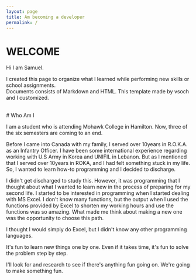 ```yaml
---
layout: page
title: Am becoming a developer
permalink: /
---
```


# WELCOME

Hi I am Samuel.

I created this page to organize what I learned while performing new skills or school assignments.<br>Documents consists of Markdown and HTML. This template made by vsoch and I customized.

<br>
# Who Am I

I am a student who is attending Mohawk College in Hamilton.
Now, three of the six semesters are coming to an end.

Before I came into Canada with my family, I served over 10years in R.O.K.A. as an Infantry Officer. I have been some international experience regarding working with U.S Army in Korea and UNIFIL in Lebanon. But as I mentioned that I served over 10years in ROKA, and I had felt something stuck in my life. So, I wanted to learn how-to programming and I decided to discharge.

I didn't get discharged to study this. However, it was programming that I thought about what I wanted to learn new in the process of preparing for my second life. I started to be interested in programming when I started dealing with MS Excel. I don't know many functions, but the output when I used the functions provided by Excel to shorten my working hours and use the functions was so amazing. What made me think about making a new one was the opportunity to choose this path.

I thought I would simply do Excel, but I didn't know any other programming languages.

It's fun to learn new things one by one.
Even if it takes time, it's fun to solve the problem step by step.

I'll look for and research to see if there's anything fun going on.
We're going to make something fun.
